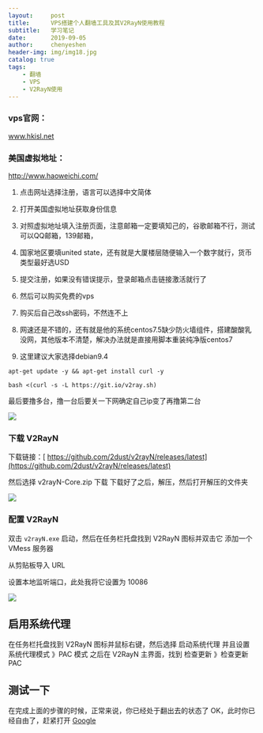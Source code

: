 ```yaml
---
layout:     post
title:      VPS搭建个人翻墙工具及其V2RayN使用教程
subtitle:   学习笔记
date:       2019-09-05
author:     chenyeshen
header-img: img/img18.jpg
catalog: true
tags:
    - 翻墙
    - VPS
    - V2RayN使用
---
```


### vps官网：

www.hkisl.net

### 美国虚拟地址：

http://www.haoweichi.com/

1. 点击网址选择注册，语言可以选择中文简体

2. 打开美国虚拟地址获取身份信息
3. 对照虚拟地址填入注册页面，注意邮箱一定要填知己的，谷歌邮箱不行，测试可以QQ邮箱，139邮箱，
4. 国家地区要填united state，还有就是大厦楼层随便输入一个数字就行，货币类型最好选USD
5. 提交注册，如果没有错误提示，登录邮箱点击链接激活就行了
6. 然后可以购买免费的vps
7. 购买后自己改ssh密码，不然连不上
8. 网速还是不错的，还有就是他的系统centos7.5缺少防火墙组件，搭建酸酸乳没网，其他版本不清楚，解决办法就是直接用脚本重装纯净版centos7
9. 这里建议大家选择debian9.4

```
apt-get update -y && apt-get install curl -y

bash <(curl -s -L https://git.io/v2ray.sh)
```

最后要撸多台，撸一台后要关一下网确定自己ip变了再撸第二台

![](https://raw.githubusercontent.com/mukeyeshen/mukeyeshen.github.io/master/githubBlog20190905124350.png)



### 下载 V2RayN

下载链接：[ https://github.com/2dust/v2rayN/releases/latest](https://github.com/2dust/v2rayN/releases/latest)

然后选择 v2rayN-Core.zip 下载
下载好了之后，解压，然后打开解压的文件夹

![](https://raw.githubusercontent.com/mukeyeshen/mukeyeshen.github.io/master/githubBlog20190905130043.png)


### 配置 V2RayN

双击 `v2rayN.exe` 启动，然后在任务栏托盘找到 V2RayN 图标并双击它
添加一个 VMess 服务器

从剪贴板导入 URL

设置本地监听端口，此处我将它设置为 10086

![](https://raw.githubusercontent.com/mukeyeshen/mukeyeshen.github.io/master/githubBlog20190905125029.png)

## 启用系统代理

在任务栏托盘找到 V2RayN 图标并鼠标右键，然后选择 启动系统代理
并且设置 系统代理模式 》PAC 模式
之后在 V2RayN 主界面，找到 检查更新 》检查更新 PAC

## 测试一下

在完成上面的步骤的时候，正常来说，你已经处于翻出去的状态了
OK，此时你已经自由了，赶紧打开 [Google](https://www.google.com/ncr) 






